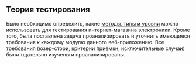 ## Теория тестирования
Было необходимо определить, какие [методы, типы и уровни](https://docs.google.com/spreadsheets/d/19ZbznYS1qdzRgKuw7baX46DQZWAvsmrnnnCdQ0zgB6M/edit?usp=sharing) можно использовать для тестирования интернет-магазина электроники. 
Кроме того, была поставлена задача проанализировать и уточнить имеющиеся требования к каждому модулю данного веб-приложению. Все [требования](https://docs.google.com/spreadsheets/d/1cB3p9uBOJlTUSr4SkRVcEWyb-GTLgQjx56i6H1kHWRg/edit?usp=sharing) (юзер-стори, критерии приёмки, исключительные случаи) были тщательно изучены и проанализированы.
